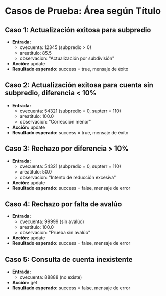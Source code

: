 # Casos de Prueba: Área según Título

## Caso 1: Actualización exitosa para subpredio
- **Entrada:**
  - cvecuenta: 12345 (subpredio > 0)
  - areatitulo: 85.5
  - observacion: "Actualización por subdivisión"
- **Acción:** update
- **Resultado esperado:** success = true, mensaje de éxito

## Caso 2: Actualización exitosa para cuenta sin subpredio, diferencia < 10%
- **Entrada:**
  - cvecuenta: 54321 (subpredio = 0, supterr = 110)
  - areatitulo: 100.0
  - observacion: "Corrección menor"
- **Acción:** update
- **Resultado esperado:** success = true, mensaje de éxito

## Caso 3: Rechazo por diferencia > 10%
- **Entrada:**
  - cvecuenta: 54321 (subpredio = 0, supterr = 110)
  - areatitulo: 50.0
  - observacion: "Intento de reducción excesiva"
- **Acción:** update
- **Resultado esperado:** success = false, mensaje de error

## Caso 4: Rechazo por falta de avalúo
- **Entrada:**
  - cvecuenta: 99999 (sin avalúo)
  - areatitulo: 100.0
  - observacion: "Prueba sin avalúo"
- **Acción:** update
- **Resultado esperado:** success = false, mensaje de error

## Caso 5: Consulta de cuenta inexistente
- **Entrada:**
  - cvecuenta: 88888 (no existe)
- **Acción:** get
- **Resultado esperado:** success = false, mensaje de error
